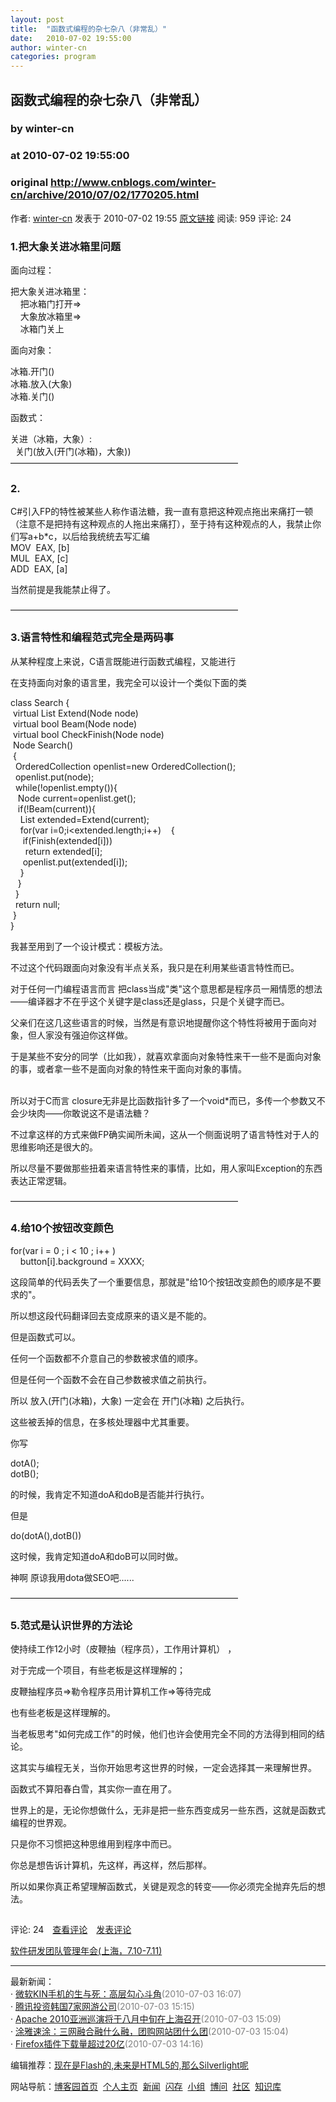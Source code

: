```yaml
---
layout: post
title:  "函数式编程的杂七杂八（非常乱）"
date:   2010-07-02 19:55:00
author: winter-cn
categories: program
---
```


## 函数式编程的杂七杂八（非常乱）
### by winter-cn
### at 2010-07-02 19:55:00
### original <http://www.cnblogs.com/winter-cn/archive/2010/07/02/1770205.html>

<p>作者: <a href="http://www.cnblogs.com/winter-cn/">winter-cn</a> 发表于 2010-07-02 19:55 <a href="http://www.cnblogs.com/winter-cn/archive/2010/07/02/1770205.html">原文链接</a> 阅读: 959 评论: 24</p><h3>1.把大象关进冰箱里问题</h3>
<p>面向过程：</p>
<p>把大象关进冰箱里：<br>    把冰箱门打开=&gt;<br>    大象放冰箱里=&gt;<br>    冰箱门关上</p>
<p>面向对象：</p>
<p>冰箱.开门()<br>冰箱.放入(大象)<br>冰箱.关门()</p>
<p>函数式：</p>
<p>关进（冰箱，大象）:<br>  关门(放入(开门(冰箱)，大象))<br>——————————————————————————</p>
<h3>2.</h3>
<p>C#引入FP的特性被某些人称作语法糖，我一直有意把这种观点拖出来痛打一顿（注意不是把持有这种观点的人拖出来痛打），至于持有这种观点的人，我禁止你们写a+b*c，以后给我统统去写汇编<br>MOV  EAX, [b]<br>MUL  EAX, [c]<br>ADD  EAX, [a]</p>
<p>当然前提是我能禁止得了。</p>
<p>——————————————————————————</p>
<h3>3.语言特性和编程范式完全是两码事</h3>
<p>从某种程度上来说，C语言既能进行函数式编程，又能进行</p>
<p>在支持面向对象的语言里，我完全可以设计一个类似下面的类</p>
<p>class Search {<br> virtual List Extend(Node node)<br> virtual bool Beam(Node node)<br> virtual bool CheckFinish(Node node)<br> Node Search()<br> {<br>  OrderedCollection openlist=new OrderedCollection();<br>  openlist.put(node);<br>  while(!openlist.empty()){<br>   Node current=openlist.get();<br>   if(!Beam(current)){<br>    List extended=Extend(current);<br>    for(var i=0;i&lt;extended.length;i++)    {<br>     if(Finish(extended[i]))<br>      return extended[i];<br>     openlist.put(extended[i]);<br>    }<br>   }<br>  }<br>  return null;<br> }<br>}</p>
<p>我甚至用到了一个设计模式：模板方法。</p>
<p>不过这个代码跟面向对象没有半点关系，我只是在利用某些语言特性而已。</p>
<p>对于任何一门编程语言而言 把class当成&quot;类&quot;这个意思都是程序员一厢情愿的想法——编译器才不在乎这个关键字是class还是glass，只是个关键字而已。</p>
<p>父亲们在这几这些语言的时候，当然是有意识地提醒你这个特性将被用于面向对象，但人家没有强迫你这样做。</p>
<p>于是某些不安分的同学（比如我），就喜欢拿面向对象特性来干一些不是面向对象的事，或者拿一些不是面向对象的特性来干面向对象的事情。</p>
<p><br>所以对于C而言 closure无非是比函数指针多了一个void*而已，多传一个参数又不会少块肉——你敢说这不是语法糖？</p>
<p>不过拿这样的方式来做FP确实闻所未闻，这从一个侧面说明了语言特性对于人的思维影响还是很大的。</p>
<p>所以尽量不要做那些扭着来语言特性来的事情，比如，用人家叫Exception的东西表达正常逻辑。</p>
<p>——————————————————————————</p>
<h3>4.给10个按钮改变颜色</h3>
<p>for(var i = 0 ; i &lt; 10 ; i++ )<br>    button[i].background = XXXX;</p>
<p>这段简单的代码丢失了一个重要信息，那就是"给10个按钮改变颜色的顺序是不要求的"。</p>
<p>所以想这段代码翻译回去变成原来的语义是不能的。</p>
<p>但是函数式可以。</p>
<p>任何一个函数都不介意自己的参数被求值的顺序。</p>
<p>但是任何一个函数不会在自己参数被求值之前执行。</p>
<p>所以 放入(开门(冰箱)，大象) 一定会在 开门(冰箱) 之后执行。</p>
<p>这些被丢掉的信息，在多核处理器中尤其重要。</p>
<p>你写</p>
<p>dotA();<br>dotB();</p>
<p>的时候，我肯定不知道doA和doB是否能并行执行。</p>
<p>但是</p>
<p>do(dotA(),dotB())</p>
<p>这时候，我肯定知道doA和doB可以同时做。</p>
<p>神啊 原谅我用dota做SEO吧......</p>
<p>——————————————————————————</p>
<h3>5.范式是认识世界的方法论</h3>
<p>使持续工作12小时（皮鞭抽（程序员），工作用计算机） ，</p>
<p>对于完成一个项目，有些老板是这样理解的；</p>
<p>皮鞭抽程序员=&gt;勒令程序员用计算机工作=&gt;等待完成</p>
<p>也有些老板是这样理解的。</p>
<p>当老板思考"如何完成工作"的时候，他们也许会使用完全不同的方法得到相同的结论。</p>
<p>这其实与编程无关，当你开始思考这世界的时候，一定会选择其一来理解世界。</p>
<p>函数式不算阳春白雪，其实你一直在用了。</p>
<p>世界上的是，无论你想做什么，无非是把一些东西变成另一些东西，这就是函数式编程的世界观。</p>
<p>只是你不习惯把这种思维用到程序中而已。</p>
<p>你总是想告诉计算机，先这样，再这样，然后那样。</p>
<p>所以如果你真正希望理解函数式，关键是观念的转变——你必须完全抛弃先后的想法。<br></p><img src="http://www.cnblogs.com/winter-cn/aggbug/1770205.html?type=1" width="1" height="1" alt=""><p>评论: 24　<a href="http://www.cnblogs.com/winter-cn/archive/2010/07/02/1770205.html#pagedcomment">查看评论</a>　<a href="http://www.cnblogs.com/winter-cn/archive/2010/07/02/1770205.html#commentform">发表评论</a></p><p><a href="http://mpd.cnblogs.com/">软件研发团队管理年会(上海，7.10-7.11)</a></p><hr><p>最新新闻：<br>· <a href="http://news.cnblogs.com/n/67516/">微软KIN手机的生与死：高层勾心斗角</a><span style="color:gray">(2010-07-03 16:07)</span><br>· <a href="http://news.cnblogs.com/n/67512/">腾讯投资韩国7家网游公司</a><span style="color:gray">(2010-07-03 15:15)</span><br>· <a href="http://news.cnblogs.com/n/67511/">Apache 2010亚洲巡演将于八月中旬在上海召开</a><span style="color:gray">(2010-07-03 15:09)</span><br>· <a href="http://news.cnblogs.com/n/67510/">涂雅速涂：三网融合融什么融，团购网站团什么团</a><span style="color:gray">(2010-07-03 15:04)</span><br>· <a href="http://news.cnblogs.com/n/67508/">Firefox插件下载量超过20亿</a><span style="color:gray">(2010-07-03 14:16)</span><br></p><p>编辑推荐：<a href="http://www.cnblogs.com/noremorse/archive/2010/07/02/1769819.html">现在是Flash的,未来是HTML5的,那么Silverlight呢</a><br></p><p>网站导航：<a href="http://www.cnblogs.com">博客园首页</a>  <a href="http://home.cnblogs.com/">个人主页</a>  <a href="http://news.cnblogs.com">新闻</a>  <a href="http://home.cnblogs.com/ing/">闪存</a>  <a href="http://home.cnblogs.com/group/">小组</a>  <a href="http://space.cnblogs.com/q/">博问</a>  <a href="http://space.cnblogs.com">社区</a>  <a href="http://kb.cnblogs.com">知识库</a></p>